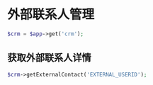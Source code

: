 # 外部联系人管理

```php
$crm = $app->get('crm');
```

## 获取外部联系人详情

```php
$crm->getExternalContact('EXTERNAL_USERID');
```
